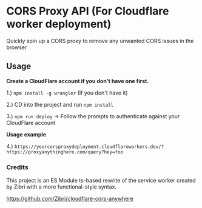# CORS Proxy API (For Cloudflare worker deployment)

Quickly spin up a CORS proxy to remove any unwanted CORS issues in the browser

## Usage

**Create a CloudFlare account if you don't have one first.**

1.) `npm install -g wrangler` (If you don't have it)

2.) CD into the project and run `npm install`

3.) `npm run deploy` -> Follow the prompts to authenticate against your CloudFlare account

**Usage example**

4.) `https://yourcorsproxydeployment.cloudflareworkers.dev/?https://proxyanythinghere.com/query?hey=foo`


### Credits

This project is an ES Module ts-based rewrite of the service worker created by Zibri with a more functional-style syntax.

https://github.com/Zibri/cloudflare-cors-anywhere